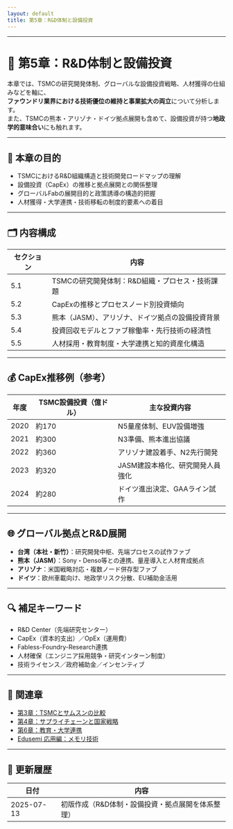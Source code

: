 ```yaml
---
layout: default
title: 第5章：R&D体制と設備投資
---
```


---

# 🧪 第5章：R&D体制と設備投資

本章では、TSMCの研究開発体制、グローバルな設備投資戦略、人材獲得の仕組みなどを軸に、  
**ファウンドリ業界における技術優位の維持と事業拡大の両立**について分析します。  
また、TSMCの熊本・アリゾナ・ドイツ拠点展開も含めて、設備投資が持つ**地政学的意味合い**にも触れます。

---

## 🧭 本章の目的

- TSMCにおけるR&D組織構造と技術開発ロードマップの理解
- 設備投資（CapEx）の推移と拠点展開との関係整理
- グローバルFabの展開目的と政策誘導の構造的把握
- 人材獲得・大学連携・技術移転の制度的要素への着目

---

## 🗂 内容構成

| セクション | 内容 |
|------------|------|
| 5.1 | TSMCの研究開発体制：R&D組織・プロセス・技術課題 |
| 5.2 | CapExの推移とプロセスノード別投資傾向 |
| 5.3 | 熊本（JASM）、アリゾナ、ドイツ拠点の設備投資背景 |
| 5.4 | 投資回収モデルとファブ稼働率・先行技術の経済性 |
| 5.5 | 人材採用・教育制度・大学連携と知的資産化構造 |

---

## 💰 CapEx推移例（参考）

| 年度 | TSMC設備投資（億ドル） | 主な投資内容 |
|------|-------------------------|----------------|
| 2020 | 約170 | N5量産体制、EUV設備増強 |
| 2021 | 約300 | N3準備、熊本進出協議 |
| 2022 | 約360 | アリゾナ建設着手、N2先行開発 |
| 2023 | 約320 | JASM建設本格化、研究開発人員強化 |
| 2024 | 約280 | ドイツ進出決定、GAAライン試作 |

---

## 🌐 グローバル拠点とR&D展開

- **台湾（本社・新竹）**：研究開発中枢、先端プロセスの試作ファブ
- **熊本（JASM）**：Sony・Denso等との連携、量産導入と人材育成拠点
- **アリゾナ**：米国戦略対応・複数ノード併存型ファブ
- **ドイツ**：欧州車載向け、地政学リスク分散、EU補助金活用

---

## 🔍 補足キーワード

- R&D Center（先端研究センター）
- CapEx（資本的支出）／OpEx（運用費）
- Fabless-Foundry-Research連携
- 人材確保（エンジニア採用競争・研究インターン制度）
- 技術ライセンス／政府補助金／インセンティブ

---

## 📎 関連章

- [第3章：TSMCとサムスンの比較](../chapter3_samsung_compare/README.md)
- [第4章：サプライチェーンと国家戦略](../chapter4_supplychain/README.md)
- [第6章：教育・大学連携](../chapter6_edu_collab/README.md)
- [Edusemi 応用編：メモリ技術](https://github.com/Samizo-AITL/Edusemi-v4x/blob/main/d_chapter1_memory_technologies/README.md)

---

## 📅 更新履歴

| 日付 | 内容 |
|------|------|
| 2025-07-13 | 初版作成（R&D体制・設備投資・拠点展開を体系整理） |
